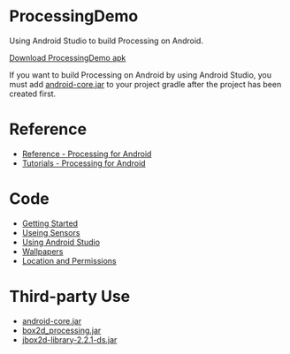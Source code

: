# ProcessingDemo

Using Android Studio to build Processing on Android.

[Download ProcessingDemo apk](https://github.com/InnoFang/Android-Code-Demos/blob/master/ProcessingDemo/apk/ProcessingDemo.apk?raw=true)

If you want to build Processing on Android by using Android Studio, you must add [android-core.jar](https://github.com/InnoFang/Android-Code-Demos/blob/master/ProcessingDemo/app/libs/android-core.jar?raw=true) to your project gradle after the project has been created first.

# Reference

 + [Reference - Processing for Android](http://android.processing.org/reference/index.html)
 + [Tutorials - Processing for Android](http://android.processing.org/tutorials/index.html)
 
# Code

 + [Getting Started](https://github.com/InnoFang/Android-Code-Demos/blob/master/ProcessingDemo/app/src/main/java/io/innofang/processingdemo/SimpleSketchTwo.java)
 + [Useing Sensors](https://github.com/InnoFang/Android-Code-Demos/blob/master/ProcessingDemo/app/src/main/java/io/innofang/processingdemo/SensorSketch.java)
 + [Using Android Studio](https://github.com/InnoFang/Android-Code-Demos/blob/master/ProcessingDemo/app/src/main/java/io/innofang/processingdemo/SimpleSketchOne.java)
 + [Wallpapers](https://github.com/InnoFang/Android-Code-Demos/blob/master/ProcessingDemo/app/src/main/java/io/innofang/processingdemo/WallpapersSketch.java)
 + [Location and Permissions](https://github.com/InnoFang/Android-Code-Demos/blob/master/ProcessingDemo/app/src/main/java/io/innofang/processingdemo/LocationSketch.java)
 
# Third-party Use

 + [android-core.jar](https://github.com/InnoFang/Android-Code-Demos/blob/master/ProcessingDemo/app/libs/android-core.jar?raw=true)
 + [box2d_processing.jar](https://github.com/InnoFang/Android-Code-Demos/blob/master/ProcessingDemo/app/libs/box2d_processing.jar?raw=true)
 + [jbox2d-library-2.2.1-ds.jar](https://github.com/InnoFang/Android-Code-Demos/blob/master/ProcessingDemo/app/libs/jbox2d-library-2.2.1-ds.jar?raw=true)
